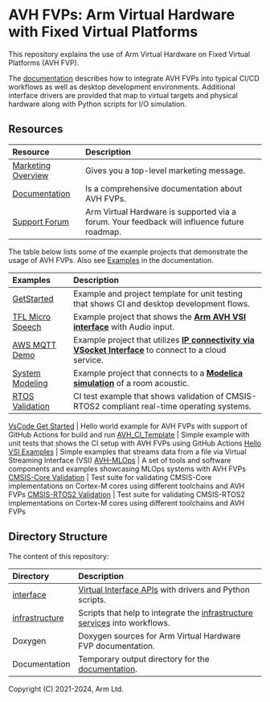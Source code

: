 # AVH FVPs: Arm Virtual Hardware with Fixed Virtual Platforms

This repository explains the use of Arm Virtual Hardware on Fixed Virtual Platforms (AVH FVP).

The [documentation](https://arm-software.github.io/AVH/main/overview/html/index.html) describes how to integrate AVH FVPs into typical CI/CD workflows as well as desktop development environments. Additional interface drivers are provided that map to virtual targets and physical hardware along with Python scripts for I/O simulation.

## Resources

Resource       | Description
:--------------|:--------------------------------------------------
[Marketing Overview](https://www.arm.com/virtual-hardware)                                            | Gives you a top-level marketing message.
[Documentation](https://arm-software.github.io/AVH/main/overview/html/index.html)                     | Is a comprehensive documentation about AVH FVPs.
[Support Forum](https://community.arm.com/support-forums/f/arm-virtual-hardware-targets-forum)        | Arm Virtual Hardware is supported via a forum. Your feedback will influence future roadmap.


The table below lists some of the example projects that demonstrate the usage of AVH FVPs. Also see [Examples](https://arm-software.github.io/AVH/main/examples/html/index.html) in the documentation.

Examples       | Description
:--------------|:--------------------------------------------------
[GetStarted](https://github.com/ARM-software/AVH-GetStarted)                       | Example and project template for unit testing that shows CI and desktop development flows.
[TFL Micro Speech](https://github.com/arm-software/AVH-TFLmicrospeech)             | Example project that shows the [**Arm AVH VSI interface**](https://arm-software.github.io/AVH/main/simulation/html/group__arm__vsi.html) with Audio input.
[AWS MQTT Demo](https://github.com/ARM-software/AVH-AWS_MQTT_Demo)                 | Example project that utilizes [**IP connectivity via VSocket Interface**](https://arm-software.github.io/AVH/main/simulation/html/group__arm__vsocket.html) to connect to a cloud service.
[System Modeling](https://github.com/arm-software/AVH-SystemModeling)              | Example project that connects to a [**Modelica simulation**](https://modelica.org/) of a room acoustic.
[RTOS Validation](https://github.com/ARM-software/CMSIS-RTOS2_Validation)          | CI test example that shows validation of CMSIS-RTOS2 compliant real-time operating systems.

[VsCode Get Started](https://github.com/Open-CMSIS-Pack/vscode-get-started) | Hello world example for AVH FVPs with support of GitHub Actions for build and run
[AVH_CI_Template](https://github.com/Arm-Examples/AVH_CI_Template)          | Simple example with unit tests that shows the CI setup with AVH FVPs using GitHub Actions
[Hello VSI Examples](https://github.com/Arm-Examples/Hello_AVH)       | Simple examples that streams data from a file via Virtual Streaming Interface (VSI)
[AVH-MLOps](https://github.com/ARM-software/AVH-MLOps)               | A set of tools and software components and examples showcasing MLOps systems with AVH FVPs
[CMSIS-Core Validation](https://github.com/ARM-software/CMSIS_6/tree/main/CMSIS/CoreValidation)  | Test suite for validating CMSIS-Core implementations on Cortex-M cores using different toolchains and AVH FVPs
[CMSIS-RTOS2 Validation](https://github.com/Arm-Software/CMSIS-RTOS2_Validation)  | Test suite for validating CMSIS-RTOS2 implementations on Cortex-M cores using different toolchains and AVH FVPs

## Directory Structure

The content of this repository:

Directory      | Description
:--------------|:--------------------------------------------------
[interface](https://github.com/ARM-software/AVH/tree/main/interface)      | [Virtual Interface APIs](https://arm-software.github.io/AVH/main/simulation/html/group__arm__cmvp.html) with drivers and Python scripts.
[infrastructure](https://github.com/ARM-software/AVH/tree/main/infrastructure)      | Scripts that help to integrate the [infrastructure services](https://arm-software.github.io/AVH/main/infrastructure/html/index.html) into workflows.
Doxygen        | Doxygen sources for Arm Virtual Hardware FVP documentation.
Documentation  | Temporary output directory for the [documentation](https://arm-software.github.io/AVH/main/overview/html/index.html).

Copyright (C) 2021-2024, Arm Ltd.
